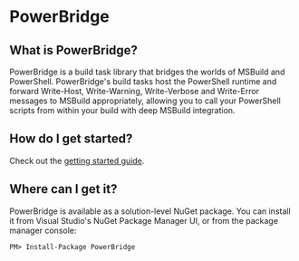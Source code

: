 PowerBridge
============

What is PowerBridge?
--------------------------------
PowerBridge is a build task library that bridges the worlds of MSBuild and PowerShell. PowerBridge's build tasks host the PowerShell runtime and forward Write-Host, Write-Warning, Write-Verbose and Write-Error messages to MSBuild appropriately, allowing you to call your PowerShell scripts from within your build with deep MSBuild integration.

How do I get started?
--------------------------------
Check out the [getting started guide](https://github.com/PowerBridge/PowerBridge/wiki/Getting-Started).

Where can I get it?
--------------------------------
PowerBridge is available as a solution-level NuGet package. You can install it from Visual Studio's NuGet Package Manager UI, or from the package manager console:

    PM> Install-Package PowerBridge


